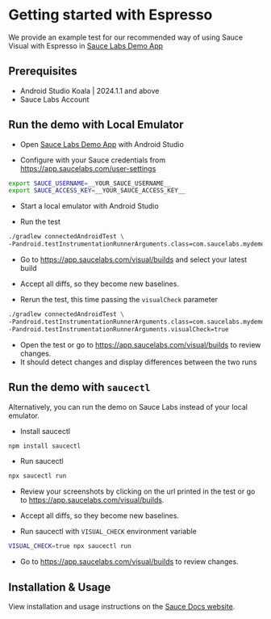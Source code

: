 # Getting started with Espresso

We provide an example test for our recommended way of using Sauce Visual with Espresso
in [Sauce Labs Demo App](https://github.com/saucelabs/my-demo-app-android/blob/main/app/src/androidTest/java/com/saucelabs/mydemoapp/android/view/activities/VisualTest.java)

## Prerequisites

- Android Studio Koala | 2024.1.1 and above
- Sauce Labs Account

## Run the demo with Local Emulator

- Open [Sauce Labs Demo App](https://github.com/saucelabs/my-demo-app-android) with Android Studio

- Configure with your Sauce credentials from https://app.saucelabs.com/user-settings

```sh { name=set-credentials }
export SAUCE_USERNAME=__YOUR_SAUCE_USERNAME__
export SAUCE_ACCESS_KEY=__YOUR_SAUCE_ACCESS_KEY__
```

- Start a local emulator with Android Studio

- Run the test

```sh { name=gradle-test }
./gradlew connectedAndroidTest \
-Pandroid.testInstrumentationRunnerArguments.class=com.saucelabs.mydemoapp.android.view.activities.VisualTest
```

- Go to https://app.saucelabs.com/visual/builds and select your latest build
- Accept all diffs, so they become new baselines.

- Rerun the test, this time passing the `visualCheck` parameter

```sh { name=gradle-visual-test }
./gradlew connectedAndroidTest \
-Pandroid.testInstrumentationRunnerArguments.class=com.saucelabs.mydemoapp.android.view.activities.VisualTest \
-Pandroid.testInstrumentationRunnerArguments.visualCheck=true
```

- Open the test or go to https://app.saucelabs.com/visual/builds to review changes.
- It should detect changes and display differences between the two runs

## Run the demo with `saucectl`

Alternatively, you can run the demo on Sauce Labs instead of your local emulator.

- Install saucectl

```sh { name=npm-install-saucectl}
npm install saucectl
```

- Run saucectl

```sh { name=saucectl-run }
npx saucectl run
```

- Review your screenshots by clicking on the url printed in the test or go to https://app.saucelabs.com/visual/builds.
- Accept all diffs, so they become new baselines.

- Run saucectl with `VISUAL_CHECK` environment variable

```sh { name=saucectl-run-visual-check }
VISUAL_CHECK=true npx saucectl run
```

- Go to https://app.saucelabs.com/visual/builds to review changes.

## Installation & Usage

View installation and usage instructions on the [Sauce Docs website](https://docs.saucelabs.com/visual-testing/integrations/espresso/).
